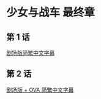 # 少女与战车 最终章

## 第 1 话

[剧场版简繁中文字幕](https://github.com/Nekomoekissaten-SUB/Nekomoekissaten-Storage/releases/download/subtitles_pkg/Girls-und-panzer-finale_BD_zho.7z)

## 第 2 话

[剧场版 + OVA 简繁中文字幕](https://github.com/Nekomoekissaten-SUB/Nekomoekissaten-Storage/releases/download/subtitles_pkg/Girls-und-panzer-finale_P2_BD_zho.7z)